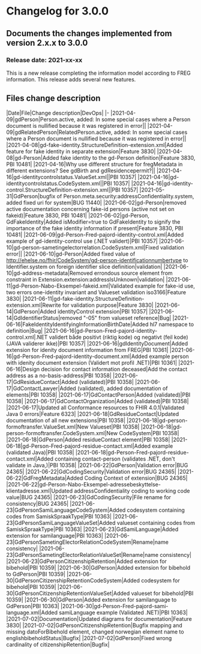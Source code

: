 # Changelog for 3.0.0

## Documents the changes implemented from version 2.x.x to 3.0.0

### Release date: 2021-xx-xx

This is a new release completing the information model according to FREG information. This release adds several new features.

## Files change description

|Date|File|Change description|DevOps|
|-
|2021-04-09|gdPerson|Person.active, added: In some special cases where a Person document is nullified because it was registered in error||
|2021-04-09|gdRelatedPerson|RelatedPerson.active, added: In some special cases where a Person document is nullified because it was registered in error||
|2021-04-08|gd-fake-identity.StructureDefinition-extension.xml|Added feature for fake identity in separate extension|Feature 3830|
|2021-04-08|gd-Person|Added fake identity to the gd-Person definition|Feature 3830, PBI 10481|
|2021-04-16|Why use different structure for fregMetadata in different extensions? See gdBirth and gdResidencepermit?||
|2021-04-16|gd-identitycontrolstatus.ValueSet.xml||PBI 10357|
|2021-04-16|gd-identitycontrolstatus.CodeSystem.xml||PBI 10357|
|2021-04-16|gd-identity-control.StructureDefinition-extension.xml||PBI 10357|
|2021-05-31|GdPerson|bugfix of Person.meta.security:addressConfidentiality.system, added fixed uri for system|BUG 11440|
|2021-06-02|gd-Person|removed active documentation concerning fake-id persons (active not set on fakeid)|Feature 3830, PBI 10481|
|2021-06-02|gd-Person, GdFakeIdentity|Added isModifier=true to GdFakeIdentity to signify the importance of the fake identity information if present|Feature 3830, PBI 10481|
|2021-06-09|gd-Person-Fred-pajord-identity-control.xml|Added example of gd-identity-control use (.NET validert)|PBI 10357|
|2021-06-10|gd-person-sametingelectorrelation.CodeSystem.xml|Fixed validation error||
|2021-06-10|gd-Person|Added fixed value of http://ehelse.no/fhir/CodeSystem/gd-person-identificationnumbertype to Identifier.system on foreign identifier slice definition|validation|
|2021-06-10|gd-address-metadata|Removed errondous source element from constraint in Extension.extension:addressIsUnknown|validation|
|2021-06-11|gd-Person-Nabo-Eksempel-fakeid.xml|Validated example for fake-id use, two errors one-identity invariant and Valueset validation iso3166|Feature 3830|
|2021-06-11|gd-fake-identity.StructureDefinition-extension.xml|Rewrite for validation purpose|Feature 3830|
|2021-06-14|GdPerson|Added identityControl extension|PBI 10357|
|2021-06-14|GdIdentifierStatus|removed "-05" from valueset reference|Bug|
|2021-06-16|FakeIdentityIdentifyingInformationBirthDate|Added hl7 namespace to  definition|Bug|
|2021-06-16|gd-Person-Fred-pajord-identity-control.xml|.NET validert både positivt (riktig kode) og negativt (feil kode) (JAVA validerer ikke)|PBI 10357|
|2021-06-16|gdIdentityDocument|Added extension for idenity document information from FREG|PBI 10361|
|2021-06-16|gd-Person-Fred-pajord-identity-document.xml|Added example person with idenity document extension (Validert mot profil .NET)|PBI 10361|
|2021-06-16|Design decision for contact information deceased|Add the contact address as a no-basis-address|PBI 10358|
|2021-06-17|GdResidueContact|Added (validated)|PBI 10358|
|2021-06-17|GdContactLawyer|Added (validated), added documentation of elements|PBI 10358|
|2021-06-17|GdContactPerson|Added (validated)|PBI 10358|
|2021-06-17|GdContactOrganization|Added (validated)|PBI 10358|
|2021-06-17|Updated all Conformance resources to FHIR 4.0.1|Validated Java 0 errors|Feature 6323|
|2021-06-18|GdResidueContact|Updated documentation of all new extensions|PBI 10358|
|2021-06-18|gd-person-formoftransfer.ValueSet.xml|New Valueset|PBI 10358|
|2021-06-18|gd-person-formoftransfer.CodeSystem.xml|New CodeSystem|PBI 10358|
|2021-06-18|GdPerson|Added residueContact element|PBI 10358|
|2021-06-18|gd-Person-Fred-pajord-residue-contact.xml|Added example (validated Java)|PBI 10358|
|2021-06-18|gd-Person-Fred-pajord-residue-contact.xml|Added containing contact-person (validates .NET, don't validate in Java,)|PBI 10358|
|2021-06-22|GdPerson|Validation error|BUG 24365|
|2021-06-22|GdCodingSecurity|Validation error|BUG 24365|
|2021-06-22|GdFregMetadata|Added Coding Context of extension|BUG 24365|
|2021-06-22|gd-Person-Nabo-Eksempel-adressebeskyttelse-klientadresse.xml|Updated addressConfidentiality coding to working code value|BUG 24365|
|2021-06-23|GdCodingSecurity|File rename for consistency|BUG 24365|
|2021-06-23|GdPersonSamiLanguageCodeSystem|Added codesystem containing codes from SamiskSpraakType|PBI 10363|
|2021-06-23|GdPersonSamiLanguageValueSet|Added valueset containing codes from SamiskSpraakType|PBI 10363|
|2021-06-23|GdSamiLanguage|Added extension for samilanguage|PBI 10363|
|2021-06-23|GdPersonSametingElectorRelationCodeSystem|Rename|name consistency|
|2021-06-23|GdPersonSametingElectorRelationValueSet|Rename|name consistency|
|2021-06-23|GdPersonCitizenshipRetention|Added extension for bibehold|PBI 10359|
|2021-06-30|GdPerson|Added extension for bibehold to GdPerson|PBI 10359|
|2021-06-30|GdPersonCitizenshipRetentionCodeSystem|Added codesystem for bibehold|PBI 10359|
|2021-06-30|GdPersonCitizenshipRetentionValueSet|Added valueset for bibehold|PBI 10359|
|2021-06-30|GdPerson|Added extension for samilanguage to GdPerson|PBI 10363|
|2021-06-30|gd-Person-Fred-pajord-sami-language.xml|Added samiLanguage example (Validated .NET)|PBI 10363|
|2021-07-02|Documentation|Updated diagrams for documentation|Feature 3830|
|2021-07-02|GdPersonCitizenshipRetention|Bugfix mapping and missing datoForBibehold element, changed norwegian element name to englishbibeholdStatus|Bugfix|
|2021-07-02|GdPerson|Fixed wrong cardinality of citizenshipRetention|Bugfix|

